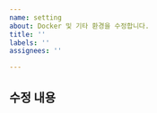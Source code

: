 ```yaml
---
name: setting
about: Docker 및 기타 환경을 수정합니다.
title: ''
labels: ''
assignees: ''

---
```


## 수정 내용

<!-- 해당 브랜치에서 작업할 내용을 작성해주세요. -->
